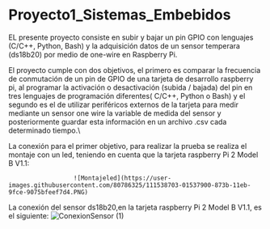# Proyecto1_Sistemas_Embebidos
EL presente proyecto consiste en subir y bajar un pin GPIO con lenguajes (C/C++, Python, Bash) y la adquisición datos de un sensor temperara (ds18b20) por medio de one-wire en Raspberry Pi.

El proyecto cumple con dos objetivos, el primero es comparar la frecuencia de conmutación de un pin de GPIO de una tarjeta de desarrollo raspberry pi, al programar la activación o desactivación (subida / bajada) del pin en tres lenguajes de programación diferentes( C/C++, Python o Bash) y el segundo es el de utilizar periféricos externos de la tarjeta para medir mediante un sensor one wire la variable de medida del sensor y posteriormente guardar esta información en un archivo .csv cada determinado tiempo.\\

La conexión para el primer objetivo, para realizar la prueba se realiza el montaje con un led, teniendo en cuenta que la tarjeta raspberry Pi 2 Model B V1.1:
                        
                      ![Montajeled](https://user-images.githubusercontent.com/80786325/111538703-01537900-873b-11eb-9fce-9075bfeef7d4.PNG)

La conexión del sensor ds18b20,en la tarjeta raspberry Pi 2 Model B V1.1, es el siguiente:
                     ![ConexionSensor (1)](https://user-images.githubusercontent.com/80786325/111538879-39f35280-873b-11eb-8fee-31c0a53a4f96.PNG)
                     
                   


